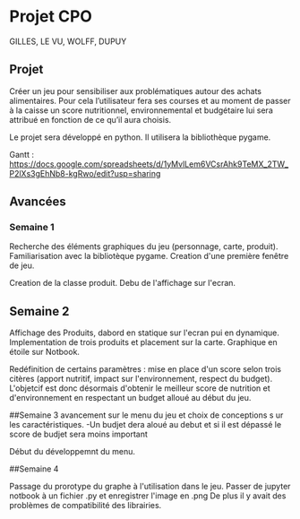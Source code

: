 # Projet CPO

GILLES, LE VU, WOLFF, DUPUY

## Projet

Créer un jeu pour sensibiliser aux problématiques autour des achats alimentaires.
Pour cela l’utilisateur fera ses courses et au moment de passer à la caisse un score
nutritionnel, environnemental et budgétaire lui sera attribué en fonction de ce qu’il
aura choisis.

Le projet sera développé en python. Il utilisera la bibliothèque pygame.

Gantt : https://docs.google.com/spreadsheets/d/1yMvlLem6VCsrAhk9TeMX_2TW_P2lXs3gEhNb8-kgRwo/edit?usp=sharing

## Avancées

### Semaine 1

Recherche des éléments graphiques du jeu (personnage, carte, produit). Familiarisation avec la bibliotèque pygame.
Creation d'une première fenêtre de jeu. 


Creation de la classe produit. Debu de l'affichage sur l'ecran. 

## Semaine 2 

Affichage des Produits, dabord en statique sur l'ecran pui en dynamique. Implementation de trois produits et placement sur la carte. 
Graphique en étoile sur Notbook. 

Redéfinition de certains paramètres : mise en place d'un score selon trois citères (apport nutritif, impact sur l'environnement, respect du budget).
L'objetcif est donc désormais d'obtenir le meilleur score de nutrition et d'environnement en respectant un budget alloué au début du jeu.


##Semaine 3
avancement sur le menu du jeu et choix de conceptions s ur les caractéristiques. 
  -Un budjet dera aloué au debut et si il est dépassé le score de budjet sera moins important
  
Début du développemnt du menu.

##Semaine 4 

Passage du prorotype du graphe à l'utilisation dans le jeu. Passer de jupyter notbook à un fichier .py et enregistrer l'image en .png
De plus il y avait des problèmes de compatibilité des librairies. 
